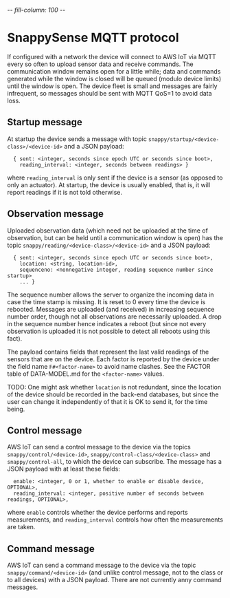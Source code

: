 -*- fill-column: 100 -*-

# SnappySense MQTT protocol

If configured with a network the device will connect to AWS IoT via MQTT every so often to upload
sensor data and receive commands.  The communication window remains open for a little while; data
and commands generated while the window is closed will be queued (modulo device limits) until the
window is open.  The device fleet is small and messages are fairly infrequent, so messages should be
sent with MQTT QoS=1 to avoid data loss.

## Startup message

At startup the device sends a message with topic `snappy/startup/<device-class>/<device-id>` and a
JSON payload:

```
  { sent: <integer, seconds since epoch UTC or seconds since boot>,
    reading_interval: <integer, seconds between readings> }
```

where `reading_interval` is only sent if the device is a sensor (as opposed to only an actuator).
At startup, the device is usually enabled, that is, it will report readings if it is not told
otherwise.

## Observation message

Uploaded observation data (which need not be uploaded at the time of observation, but can be held
until a communication window is open) has the topic `snappy/reading/<device-class>/<device-id>` and
a JSON payload:

```
  { sent: <integer, seconds since epoch UTC or seconds since boot>,
    location: <string, location-id>,
    sequenceno: <nonnegative integer, reading sequence number since startup>
    ... }
```

The sequence number allows the server to organize the incoming data in case the time stamp is
missing.  It is reset to 0 every time the device is rebooted.  Messages are uploaded (and received)
in increasing sequence number order, though not all observations are necessarily uploaded.  A drop
in the sequence number hence indicates a reboot (but since not every observation is uploaded it is
not possible to detect all reboots using this fact).

The payload contains fields that represent the last valid readings of the sensors that are on the
device.  Each factor is reported by the device under the field name `F#<factor-name>` to avoid name
clashes.  See the FACTOR table of DATA-MODEL.md for the `<factor-name>` values.

TODO: One might ask whether `location` is not redundant, since the location of the device should be
recorded in the back-end databases, but since the user can change it independently of that it is OK
to send it, for the time being.

## Control message

AWS IoT can send a control message to the device via the topics `snappy/control/<device-id>`,
`snappy/control-class/<device-class>` and `snappy/control-all`, to which the device can subscribe.  The
message has a JSON payload with at least these fields:

```
  enable: <integer, 0 or 1, whether to enable or disable device, OPTIONAL>,
  reading_interval: <integer, positive number of seconds between readings, OPTIONAL>,
```

where `enable` controls whether the device performs and reports measurements, and `reading_interval`
controls how often the measurements are taken.

## Command message

AWS IoT can send a command message to the device via the topic `snappy/command/<device-id>` (and
unlike control message, not to the class or to all devices) with a JSON payload.  There are not currently
anny command messages.
